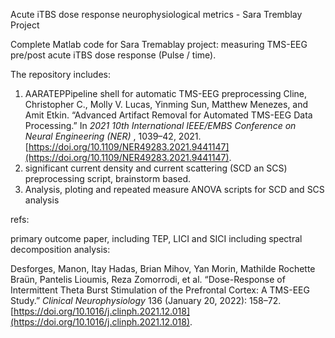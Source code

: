 Acute iTBS dose response neurophysiological metrics  - Sara Tremblay Project

Complete Matlab code for Sara Tremablay project: measuring TMS-EEG pre/post acute iTBS dose response (Pulse / time).

The repository includes:

1. AARATEPPipeline shell for automatic TMS-EEG preprocessing
   Cline, Christopher C., Molly V. Lucas, Yinming Sun, Matthew Menezes, and Amit Etkin. “Advanced Artifact Removal for Automated TMS-EEG Data Processing.” In  *2021 10th International IEEE/EMBS Conference on Neural Engineering (NER)* , 1039–42, 2021. [https://doi.org/10.1109/NER49283.2021.9441147](https://doi.org/10.1109/NER49283.2021.9441147).
2. significant current density and current scattering (SCD an SCS) preprocessing script, brainstorm based.
3. Analysis, ploting and repeated measure ANOVA scripts for SCD and SCS analysis



refs:

primary outcome paper, including TEP, LICI and SICI including spectral decomposition analysis:

Desforges, Manon, Itay Hadas, Brian Mihov, Yan Morin, Mathilde Rochette Braün, Pantelis Lioumis, Reza Zomorrodi, et al. “Dose-Response of Intermittent Theta Burst Stimulation of the Prefrontal Cortex: A TMS-EEG Study.” *Clinical Neurophysiology* 136 (January 20, 2022): 158–72. [https://doi.org/10.1016/j.clinph.2021.12.018](https://doi.org/10.1016/j.clinph.2021.12.018).
